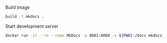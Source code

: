 Build image

```bash
build -t mkdocs .
```

Start development server

```bash
docker run -it --rm --name MkDocs -p 8001:8000 -v ${PWD}:/docs mkdocs
```